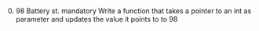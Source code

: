 #

0. 98 Battery st.
mandatory
Write a function that takes a pointer to an int as parameter and updates the
value it points to to 98

